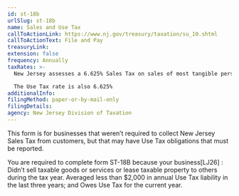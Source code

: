 ```yaml
---
id: st-18b
urlSlug: st-18b
name: Sales and Use Tax
callToActionLink: https://www.nj.gov/treasury/taxation/su_10.shtml
callToActionText: File and Pay
treasuryLink:
extension: false
frequency: Annually
taxRates: >-
  New Jersey assesses a 6.625% Sales Tax on sales of most tangible personal property, specified digital products, and certain services.

  The Use Tax rate is also 6.625%
additionalInfo:
filingMethod: paper-or-by-mail-only
filingDetails:
agency: New Jersey Division of Taxation
---
```


This form is for businesses that weren’t required to collect New Jersey Sales Tax from customers, but that may have Use Tax obligations that must be reported.

You are required to complete form ST-18B because your business[LJ26] :
Didn’t sell taxable goods or services or lease taxable property to others during the tax year.
Averaged less than $2,000 in annual Use Tax liability in the last three years; and
Owes Use Tax for the current year.
